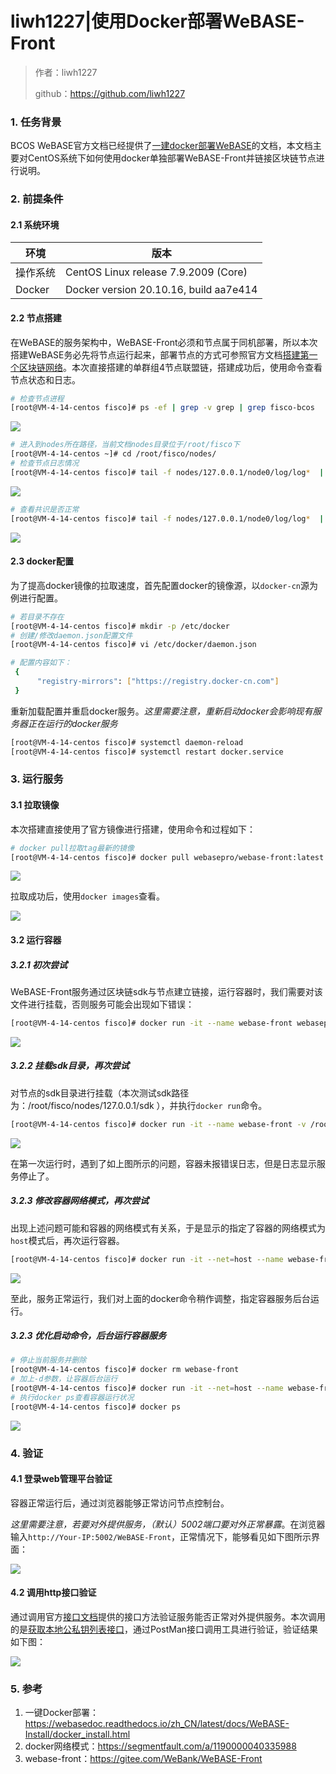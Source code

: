 # liwh1227|使用Docker部署WeBASE-Front

> 作者：liwh1227
>
> github：https://github.com/liwh1227

### 1. 任务背景

BCOS WeBASE官方文档已经提供了[一建docker部署WeBASE](https://webasedoc.readthedocs.io/zh_CN/latest/docs/WeBASE-Install/docker_install.html)的文档，本文档主要对CentOS系统下如何使用docker单独部署WeBASE-Front并链接区块链节点进行说明。

### 2. 前提条件

#### 2.1 系统环境

| 环境     | 版本                                   |
| -------- | -------------------------------------- |
| 操作系统 | CentOS Linux release 7.9.2009 (Core)   |
| Docker   | Docker version 20.10.16, build aa7e414 |

#### 2.2 节点搭建

在WeBASE的服务架构中，WeBASE-Front必须和节点属于同机部署，所以本次搭建WeBASE务必先将节点运行起来，部署节点的方式可参照官方文档[搭建第一个区块链网络](https://fisco-bcos-documentation.readthedocs.io/zh_CN/latest/docs/installation.html)。本次直接搭建的单群组4节点联盟链，搭建成功后，使用命令查看节点状态和日志。

```bash
# 检查节点进程
[root@VM-4-14-centos fisco]# ps -ef | grep -v grep | grep fisco-bcos
```

![](pic/1-check-node-process.png)

```bash
# 进入到nodes所在路径，当前文档nodes目录位于/root/fisco下
[root@VM-4-14-centos ~]# cd /root/fisco/nodes/
# 检查节点日志情况
[root@VM-4-14-centos fisco]# tail -f nodes/127.0.0.1/node0/log/log*  | grep connected
```

![](pic/2-check-log.gif)

```bash
# 查看共识是否正常
[root@VM-4-14-centos fisco]# tail -f nodes/127.0.0.1/node0/log/log*  | grep +++
```

![](pic/3-check-consensus.gif)

#### 2.3 docker配置

为了提高docker镜像的拉取速度，首先配置docker的镜像源，以`docker-cn`源为例进行配置。

```bash
# 若目录不存在
[root@VM-4-14-centos fisco]# mkdir -p /etc/docker
# 创建/修改daemon.json配置文件
[root@VM-4-14-centos fisco]# vi /etc/docker/daemon.json

# 配置内容如下：
 {
      "registry-mirrors": ["https://registry.docker-cn.com"]                                                                                                                           
 }
```

重新加载配置并重启docker服务。*这里需要注意，重新启动docker会影响现有服务器正在运行的docker服务*

```bash
[root@VM-4-14-centos fisco]# systemctl daemon-reload
[root@VM-4-14-centos fisco]# systemctl restart docker.service
```

### 3. 运行服务

#### 3.1 拉取镜像

本次搭建直接使用了官方镜像进行搭建，使用命令和过程如下：

```bash
# docker pull拉取tag最新的镜像
[root@VM-4-14-centos fisco]# docker pull webasepro/webase-front:latest
```

![](pic/4-docker-pull.gif)

拉取成功后，使用`docker images`查看。

![](pic/5-docker-images.png)

#### 3.2 运行容器

##### 3.2.1 初次尝试

WeBASE-Front服务通过区块链sdk与节点建立链接，运行容器时，我们需要对该文件进行挂载，否则服务可能会出现如下错误：

```bash
[root@VM-4-14-centos fisco]# docker run -it --name webase-front webasepro/webase-front:latest
```

![](pic/6-docker-run-err.png)

##### 3.2.2 挂载sdk目录，再次尝试

对节点的sdk目录进行挂载（本次测试sdk路径为：/root/fisco/nodes/127.0.0.1/sdk ），并执行`docker run`命令。

```bash
[root@VM-4-14-centos fisco]# docker run -it --name webase-front -v /root/fisco/nodes/127.0.0.1/sdk:/dist/sdk -d webasepro/webase-front:latest
```

![](pic/7-tomact.gif)

在第一次运行时，遇到了如上图所示的问题，容器未报错误日志，但是日志显示服务停止了。

##### 3.2.3 修改容器网络模式，再次尝试

出现上述问题可能和容器的网络模式有关系，于是显示的指定了容器的网络模式为`host`模式后，再次运行容器。

```bash
[root@VM-4-14-centos fisco]# docker run -it --net=host --name webase-front -v /root/fisco/nodes/127.0.0.1/sdk:/dist/sdk webasepro/webase-front:latest
```

![](pic/8-docker.png)

至此，服务正常运行，我们对上面的docker命令稍作调整，指定容器服务后台运行。

##### 3.2.3 优化启动命令，后台运行容器服务

```bash
# 停止当前服务并删除
[root@VM-4-14-centos fisco]# docker rm webase-front
# 加上-d参数，让容器后台运行
[root@VM-4-14-centos fisco]# docker run -it --net=host --name webase-front -v /root/fisco/nodes/127.0.0.1/sdk:/dist/sdk -d webasepro/webase-front:latest
# 执行docker ps查看容器运行状况
[root@VM-4-14-centos fisco]# docker ps
```

![](pic/9-docker-ps.png)

### 4. 验证

#### 4.1 登录web管理平台验证

容器正常运行后，通过浏览器能够正常访问节点控制台。

*这里需要注意，若要对外提供服务，（默认）5002端口要对外正常暴露*。在浏览器输入`http://Your-IP:5002/WeBASE-Front`，正常情况下，能够看见如下图所示界面：

![](pic/10-node-mgmt.png)

#### 4.2 调用http接口验证

通过调用官方[接口文档](https://webasedoc.readthedocs.io/zh_CN/latest/docs/WeBASE-Front/interface.html)提供的接口方法验证服务能否正常对外提供服务。本次调用的是[获取本地公私钥列表接口](https://webasedoc.readthedocs.io/zh_CN/latest/docs/WeBASE-Front/interface.html#id117)，通过PostMan接口调用工具进行验证，验证结果如下图：

![](pic/11-get.png)

### 5. 参考

1. 一键Docker部署：https://webasedoc.readthedocs.io/zh_CN/latest/docs/WeBASE-Install/docker_install.html
2. docker网络模式：https://segmentfault.com/a/1190000040335988
3. webase-front：https://gitee.com/WeBank/WeBASE-Front